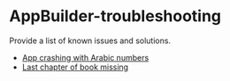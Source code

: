 # AppBuilder-troubleshooting
Provide a list of known issues and solutions.

- [App crashing with Arabic numbers](App_crashing_with_Arabic_numbers.md)
- [Last chapter of book missing](Last_chapter_of_book_missing.md)